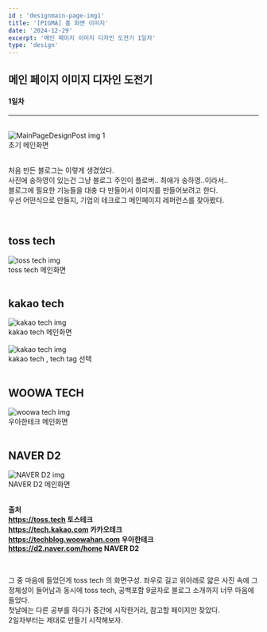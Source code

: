 ```yaml
---
id : 'designmain-page-img1'
title: '[PIGMA] 홈 화면 이미지'
date: '2024-12-29'
excerpt: '메인 페이지 이미지 디자인 도전기 1일차'
type: 'design'
---
```


## 메인 페이지 이미지 디자인 도전기
#### 1일차

***

<br>

<div class="markdown">
    <div class="img">
        <img src="/imgs/MainPageDesignPost/main-page-img1.png" alt="MainPageDesignPost img 1" />
        <div class="explanation text-center">
            초기 메인화면
        </div>
    </div>
</div>

<br>

처음 만든 블로그는 이렇게 생겼었다. <br>
사진에 송하영이 있는건 그냥 블로그 주인이 플로버.. 최애가 송하영..이라서.. <br>
블로그에 필요한 기능들을 대충 다 만들어서 이미지를 만들어보려고 한다. <br>
우선 어떤식으로 만들지, 기업의 테크로그 메인페이지 레퍼런스를 찾아봤다. <br>

<br>

<div class="markdown">
    <div class="col">
        <div class="text-center">
            <h2>toss tech</h2>
        </div>
        <div class="img">
            <img src="/imgs/MainPageDesignPost/main-page-img2.png" alt="toss tech img" />
            <div class="explanation text-center">
                toss tech 메인화면
            </div>
        </div>
    </div>
</div>

<br>

<div class="markdown">
    <div class="col">
        <div class="text-center">
            <h2>kakao tech</h2>
        </div>
            <div class="img">
                <img src="/imgs/MainPageDesignPost/main-page-img3.png" alt="kakao tech img" />
                <div class="explanation text-center">
                    kakao tech 메인화면
                </div>
                <br>
                <img src="/imgs/MainPageDesignPost/main-page-img4.png" alt="kakao tech img" />
                <div class="explanation text-center">
                    kakao tech , tech tag 선택
                </div>
            </div>
        </div>
    </div>
</div>

<br>

<div class="markdown">
    <div class="col">
        <div class="text-center">
            <h2>WOOWA TECH</h2>
        </div>
        <div class="img">
            <img src="/imgs/MainPageDesignPost/main-page-img5.png" alt="woowa tech img" />
            <div class="explanation text-center">
                우아한테크 메인화면
            </div>
        </div>
    </div>
</div>

<br>

<div class="markdown">
    <div class="col">
        <div class="text-center">
            <h2>NAVER D2</h2>
        </div>
        <div class="img">
            <img src="/imgs/MainPageDesignPost/main-page-img6.png" alt="NAVER D2 img" />
            <div class="explanation text-center">
                NAVER D2 메인화면
            </div>
        </div>
    </div>
</div>

<br>

**출처**   
**https://toss.tech 토스테크**   
**https://tech.kakao.com 카카오테크**   
**https://techblog.woowahan.com 우아한테크**   
**https://d2.naver.com/home NAVER D2**   

<br>



그 중 마음에 들었던게 toss tech 의 화면구성. 좌우로 길고 위아래로 얇은 사진 속에 그 정체성이 들어남과 동시에 toss tech, 공백포함 9글자로 블로그 소개까지 너무 마음에 들었다. <br>
첫날에는 다른 공부를 하다가 중간에 시작한거라, 참고할 페이지만 찾았다. <br>
2일차부터는 제대로 만들기 시작해보자.